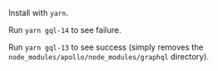 Install with `yarn`.

Run `yarn gql-14` to see failure.

Run `yarn gql-13` to see success (simply removes the `node_modules/apollo/node_modules/graphql` directory).

